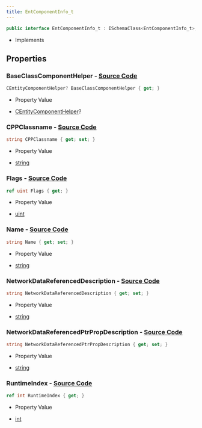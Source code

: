 ```yaml
---
title: EntComponentInfo_t
---
```


```csharp
public interface EntComponentInfo_t : ISchemaClass<EntComponentInfo_t>, ISchemaField, ISchemaClass, INativeHandle
```

- Implements

## Properties

### **BaseClassComponentHelper** - [Source Code](https://github.com/swiftly-solution/swiftlys2/blob/main/managed/src/SwiftlyS2.Generated/Schemas/Interfaces/EntComponentInfo_t.cs#L28)

```csharp
CEntityComponentHelper? BaseClassComponentHelper { get; }
```

- Property Value

- [CEntityComponentHelper](/docs/api/shared/schemadefinitions/centitycomponenthelper)?

### **CPPClassname** - [Source Code](https://github.com/swiftly-solution/swiftlys2/blob/main/managed/src/SwiftlyS2.Generated/Schemas/Interfaces/EntComponentInfo_t.cs#L18)

```csharp
string CPPClassname { get; set; }
```

- Property Value

- [string](https://learn.microsoft.com/dotnet/api/system.string)

### **Flags** - [Source Code](https://github.com/swiftly-solution/swiftlys2/blob/main/managed/src/SwiftlyS2.Generated/Schemas/Interfaces/EntComponentInfo_t.cs#L26)

```csharp
ref uint Flags { get; }
```

- Property Value

- [uint](https://learn.microsoft.com/dotnet/api/system.uint32)

### **Name** - [Source Code](https://github.com/swiftly-solution/swiftlys2/blob/main/managed/src/SwiftlyS2.Generated/Schemas/Interfaces/EntComponentInfo_t.cs#L16)

```csharp
string Name { get; set; }
```

- Property Value

- [string](https://learn.microsoft.com/dotnet/api/system.string)

### **NetworkDataReferencedDescription** - [Source Code](https://github.com/swiftly-solution/swiftlys2/blob/main/managed/src/SwiftlyS2.Generated/Schemas/Interfaces/EntComponentInfo_t.cs#L20)

```csharp
string NetworkDataReferencedDescription { get; set; }
```

- Property Value

- [string](https://learn.microsoft.com/dotnet/api/system.string)

### **NetworkDataReferencedPtrPropDescription** - [Source Code](https://github.com/swiftly-solution/swiftlys2/blob/main/managed/src/SwiftlyS2.Generated/Schemas/Interfaces/EntComponentInfo_t.cs#L22)

```csharp
string NetworkDataReferencedPtrPropDescription { get; set; }
```

- Property Value

- [string](https://learn.microsoft.com/dotnet/api/system.string)

### **RuntimeIndex** - [Source Code](https://github.com/swiftly-solution/swiftlys2/blob/main/managed/src/SwiftlyS2.Generated/Schemas/Interfaces/EntComponentInfo_t.cs#L24)

```csharp
ref int RuntimeIndex { get; }
```

- Property Value

- [int](https://learn.microsoft.com/dotnet/api/system.int32)

